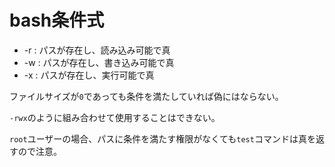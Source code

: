 # bash条件式

- -r : パスが存在し、読み込み可能で真
- -w : パスが存在し、書き込み可能で真
- -x : パスが存在し、実行可能で真

ファイルサイズが`0`であっても条件を満たしていれば偽にはならない。

`-rwx`のように組み合わせて使用することはできない。

`root`ユーザーの場合、パスに条件を満たす権限がなくても`test`コマンドは真を返すので注意。

